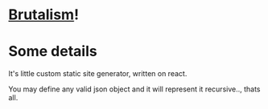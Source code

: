 # [Brutalism](https://news.ycombinator.com/item?id=14986869)!

# Some details

It's little custom static site generator, written on react.

You may define any valid json object and it will represent it recursive.., thats all.
